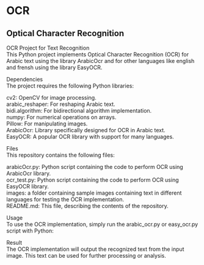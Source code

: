# OCR
## Optical Character Recognition

OCR Project for Text Recognition<br>
This Python project implements Optical Character Recognition (OCR) for Arabic text using the library ArabicOcr and for other languages like english and frensh using the library EasyOCR.

Dependencies<br>
The project requires the following Python libraries:

cv2: OpenCV for image processing.<br>
arabic_reshaper: For reshaping Arabic text.<br>
bidi.algorithm: For bidirectional algorithm implementation.<br>
numpy: For numerical operations on arrays.<br>
Pillow: For manipulating images.<br>
ArabicOcr: Library specifically designed for OCR in Arabic text.<br>
EasyOCR: A popular OCR library with support for many languages.<br>

Files<br>
This repository contains the following files:<br>

arabicOcr.py: Python script containing the code to perform OCR using ArabicOcr library.<br>
ocr_test.py: Python script containing the code to perform OCR using EasyOCR library.<br>
images: a folder containing sample images containing text in different languages for testing the OCR implementation.<br>
README.md: This file, describing the contents of the repository.<br>

Usage<br>
To use the OCR implementation, simply run the arabic_ocr.py or easy_ocr.py script with Python:

Result<br>
The OCR implementation will output the recognized text from the input image. This text can be used for further processing or analysis.

